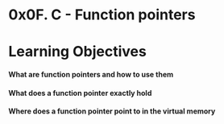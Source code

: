 # 0x0F. C - Function pointers
# Learning Objectives
#### What are function pointers and how to use them
#### What does a function pointer exactly hold
#### Where does a function pointer point to in the virtual memory
